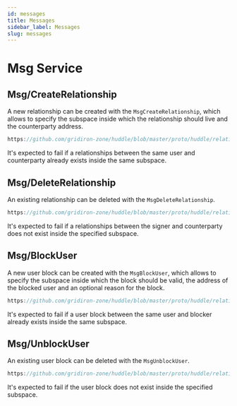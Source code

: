 ```yaml
---
id: messages
title: Messages
sidebar_label: Messages
slug: messages
---
```


# Msg Service

## Msg/CreateRelationship
A new relationship can be created with the `MsgCreateRelationship`, which allows to specify the subspace inside which the relationship should live and the counterparty address.

```js reference
https://github.com/gridiron-zone/huddle/blob/master/proto/huddle/relationships/v1/msg_server.proto#L27-L39
```

It's expected to fail if a relationships between the same user and counterparty already exists inside the same subspace. 

## Msg/DeleteRelationship
An existing relationship can be deleted with the `MsgDeleteRelationship`. 

```js reference
https://github.com/gridiron-zone/huddle/blob/master/proto/huddle/relationships/v1/msg_server.proto#L47-L56
```

It's expected to fail if a relationships between the signer and counterparty does not exist inside the specified subspace.

## Msg/BlockUser
A new user block can be created with the `MsgBlockUser`, which allows to specify the subspace inside which the block should be valid, the address of the blocked user and an optional reason for the block.

```js reference
https://github.com/gridiron-zone/huddle/blob/master/proto/huddle/relationships/v1/msg_server.proto#L64-L74
```

It's expected to fail if a user block between the same user and blocker already exists inside the same subspace.

## Msg/UnblockUser
An existing user block can be deleted with the `MsgUnblockUser`.

```js reference
https://github.com/gridiron-zone/huddle/blob/master/proto/huddle/relationships/v1/msg_server.proto#L81-L89
```

It's expected to fail if the user block does not exist inside the specified subspace.
